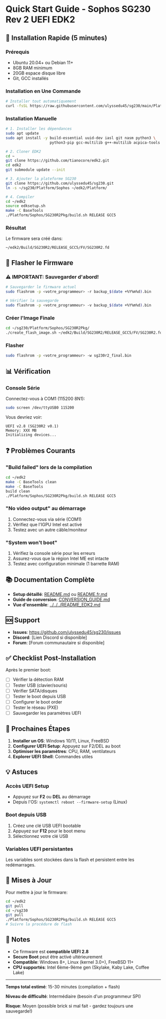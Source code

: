 # Quick Start Guide - Sophos SG230 Rev 2 UEFI EDK2

## 🚀 Installation Rapide (5 minutes)

### Prérequis
- Ubuntu 20.04+ ou Debian 11+
- 8GB RAM minimum
- 20GB espace disque libre
- Git, GCC installés

### Installation en Une Commande

```bash
# Installer tout automatiquement
curl -fsSL https://raw.githubusercontent.com/ulyssedu45/sg230/main/Platform/Sophos/SG230R2Pkg/quick_setup.sh | bash
```

### Installation Manuelle

```bash
# 1. Installer les dépendances
sudo apt update
sudo apt install -y build-essential uuid-dev iasl git nasm python3 \
                    python3-pip gcc-multilib g++-multilib acpica-tools

# 2. Cloner EDK2
cd ~
git clone https://github.com/tianocore/edk2.git
cd edk2
git submodule update --init

# 3. Ajouter la plateforme SG230
git clone https://github.com/ulyssedu45/sg230.git
ln -s ~/sg230/Platform/Sophos ~/edk2/Platform/

# 4. Compiler
cd ~/edk2
source edksetup.sh
make -C BaseTools
./Platform/Sophos/SG230R2Pkg/build.sh RELEASE GCC5
```

### Résultat

Le firmware sera créé dans:
```
~/edk2/Build/SG230R2/RELEASE_GCC5/FV/SG230R2.fd
```

## 🔧 Flasher le Firmware

### ⚠️ IMPORTANT: Sauvegarder d'abord!

```bash
# Sauvegarder le firmware actuel
sudo flashrom -p <votre_programmeur> -r backup_$(date +%Y%m%d).bin

# Vérifier la sauvegarde
sudo flashrom -p <votre_programmeur> -v backup_$(date +%Y%m%d).bin
```

### Créer l'Image Finale

```bash
cd ~/sg230/Platform/Sophos/SG230R2Pkg/
./create_flash_image.sh ~/edk2/Build/SG230R2/RELEASE_GCC5/FV/SG230R2.fd backup_$(date +%Y%m%d).bin
```

### Flasher

```bash
sudo flashrom -p <votre_programmeur> -w sg230r2_final.bin
```

## 📊 Vérification

### Console Série

Connectez-vous à COM1 (115200 8N1):
```bash
sudo screen /dev/ttyUSB0 115200
```

Vous devriez voir:
```
UEFI v2.8 (SG230R2 v0.1)
Memory: XXX MB
Initializing devices...
```

## ❓ Problèmes Courants

### "Build failed" lors de la compilation

```bash
cd ~/edk2
make -C BaseTools clean
make -C BaseTools
build clean
./Platform/Sophos/SG230R2Pkg/build.sh RELEASE GCC5
```

### "No video output" au démarrage

1. Connectez-vous via série (COM1)
2. Vérifiez que l'IGPU Intel est activé
3. Testez avec un autre câble/moniteur

### "System won't boot"

1. Vérifiez la console série pour les erreurs
2. Assurez-vous que la région Intel ME est intacte
3. Testez avec configuration minimale (1 barrette RAM)

## 📚 Documentation Complète

- **Setup détaillé**: [README.md](README.md) ou [README.fr.md](README.fr.md)
- **Guide de conversion**: [CONVERSION_GUIDE.md](CONVERSION_GUIDE.md)
- **Vue d'ensemble**: [../../../README_EDK2.md](../../../README_EDK2.md)

## 🆘 Support

- **Issues**: https://github.com/ulyssedu45/sg230/issues
- **Discord**: [Lien Discord si disponible]
- **Forum**: [Forum communautaire si disponible]

## ✅ Checklist Post-Installation

Après le premier boot:

- [ ] Vérifier la détection RAM
- [ ] Tester USB (clavier/souris)
- [ ] Vérifier SATA/disques
- [ ] Tester le boot depuis USB
- [ ] Configurer le boot order
- [ ] Tester le réseau (PXE)
- [ ] Sauvegarder les paramètres UEFI

## 🎯 Prochaines Étapes

1. **Installer un OS**: Windows 10/11, Linux, FreeBSD
2. **Configurer UEFI Setup**: Appuyez sur F2/DEL au boot
3. **Optimiser les paramètres**: CPU, RAM, ventilateurs
4. **Explorer UEFI Shell**: Commandes utiles

## 💡 Astuces

### Accès UEFI Setup
- Appuyez sur **F2** ou **DEL** au démarrage
- Depuis l'OS: `systemctl reboot --firmware-setup` (Linux)

### Boot depuis USB
1. Créez une clé USB UEFI bootable
2. Appuyez sur **F12** pour le boot menu
3. Sélectionnez votre clé USB

### Variables UEFI persistantes
Les variables sont stockées dans la flash et persistent entre les redémarrages.

## 🔄 Mises à Jour

Pour mettre à jour le firmware:

```bash
cd ~/edk2
git pull
cd ~/sg230
git pull
./Platform/Sophos/SG230R2Pkg/build.sh RELEASE GCC5
# Suivre la procédure de flash
```

## 📝 Notes

- Ce firmware est **compatible UEFI 2.8**
- **Secure Boot** peut être activé ultérieurement
- **Compatible**: Windows 8+, Linux (kernel 3.0+), FreeBSD 11+
- **CPU supportés**: Intel 6ème-9ème gen (Skylake, Kaby Lake, Coffee Lake)

---

**Temps total estimé**: 15-30 minutes (compilation + flash)

**Niveau de difficulté**: Intermédiaire (besoin d'un programmeur SPI)

**Risque**: Moyen (possible brick si mal fait - gardez toujours une sauvegarde!)
